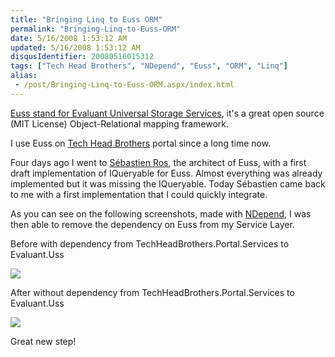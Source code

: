 ```yaml
---
title: "Bringing Linq to Euss ORM"
permalink: "Bringing-Linq-to-Euss-ORM"
date: 5/16/2008 1:53:12 AM
updated: 5/16/2008 1:53:12 AM
disqusIdentifier: 20080516015312
tags: ["Tech Head Brothers", "NDepend", "Euss", "ORM", "Linq"]
alias:
 - /post/Bringing-Linq-to-Euss-ORM.aspx/index.html
---
```

[Euss stand for Evaluant Universal Storage Services](http://euss.evaluant.com/), it's a great open source (MIT License) Object-Relational mapping framework.

I use Euss on [Tech Head Brothers](http://www.techheadbrothers.com/) portal since a long time now.
<!-- more -->

Four days ago I went to [Sébastien Ros](http://www.dotnetguru2.org/sebastienros/), the architect of Euss, with a first draft implementation of IQueryable<T> for Euss. Almost everything was already implemented but it was missing the IQueryable<T>. Today Sébastien came back to me with a first implementation that I could quickly integrate.

As you can see on the following screenshots, made with [NDepend](http://www.ndepend.com/), I was then able to remove the dependency on Euss from my Service Layer.

Before with dependency from TechHeadBrothers.Portal.Services to Evaluant.Uss

![](http://farm3.static.flickr.com/2051/2495212684_3c820458eb_o.jpg) 

After without dependency from TechHeadBrothers.Portal.Services to Evaluant.Uss

![](http://farm4.static.flickr.com/3229/2495250970_a703e36eef_o.jpg) 

Great new step! 
